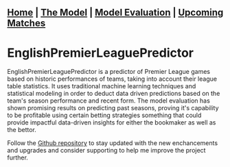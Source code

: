 ## [Home](https://elasticalist.github.io/Home/ "EnglishPremierLeaguePredictor Home page") | [The Model](https://elasticalist.github.io/Model/ "Learn more about the model") | [Model Evaluation](https://elasticalist.github.io/Evaluation/ "Past season performance of the model") | [Upcoming Matches](https://elasticalist.github.io/Upcoming/ "The predictions of the upcoming matches") 


# EnglishPremierLeaguePredictor

EnglishPremierLeaguePredictor is a predictor of Premier League games based on historic performances of teams, taking into account their league table statistics. It uses traditional machine learning techniques and statistical modeling in order to deduct data driven predictions based on the team's season performance and recent form. The model evaluation has shown promising results on predicting past seasons, proving it's capability to be profitable using certain betting strategies something that could provide impactful data-driven insights for either the bookmaker as well as the bettor.

Follow the [Github repository](https://github.com/nickpadd/EnglishPremierLeaguePredictor "The predictions of the upcoming matches") to stay updated with the new enchancements and upgrades and consider supporting to help me improve the project further.



